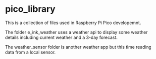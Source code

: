 # pico_library

 This is a collection of files used in Raspberry Pi Pico developemnt. 

The folder e_ink_weather uses a weather api to display some weather details including current weather and a 3-day forecast.


The weather_sensor folder is another weather app but this time reading data from a local sensor.
